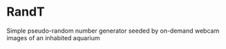 # RandT
Simple pseudo-random number generator seeded by on-demand webcam images of an inhabited aquarium

